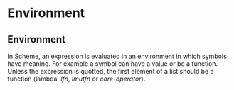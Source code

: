 # Environment

## Environment

In Scheme, an expression is evaluated in an environment in which symbols have meaning. For example a symbol can have a value or be a function. Unless the expression is quotted, the first element of a list should be a function (lambda, _lfn_, _lmutfn_ or _core-operator_).
